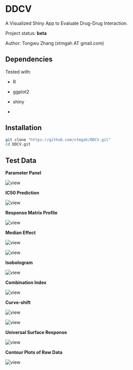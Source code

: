 DDCV
====

A Visualized Shiny App to Evaluate Drug-Drug Interaction.

Project status: **beta**

Author: Tongwu Zhang (xtmgah AT gmail.com)


Dependencies
------------
Tested with:
* R

* ggplot2

* shiny

* 


Installation
------------

```bash
git clone "https://github.com/xtmgah/DDCV.git"
cd DDCV.git
```

Test Data
---------

**Parameter Panel**

![view](https://raw.github.com/xtmgah/DDCV/master/doc/panel2.png)

**IC50 Prediction**

![view](https://raw.github.com/xtmgah/DDCV/master/doc/ic502.png)

**Response Matrix Profile**

![view](https://raw.github.com/xtmgah/DDCV/master/doc/rmprofile.png)

**Median Effect**

![view](https://raw.github.com/xtmgah/DDCV/master/doc/meffect.png)

![view](https://raw.github.com/xtmgah/DDCV/master/doc/meffect2.png)

**Isobologram**

![view](https://raw.github.com/xtmgah/DDCV/master/doc/isob.png)

**Combination Index**

![view](https://raw.github.com/xtmgah/DDCV/master/doc/cindex.png)

**Curve-shift**

![view](https://raw.github.com/xtmgah/DDCV/master/doc/cshift.png)

![view](https://raw.github.com/xtmgah/DDCV/master/doc/cshift2.png)

**Universal Surface Response**

![view](https://raw.github.com/xtmgah/DDCV/master/doc/3d.png)

**Contour Plots of Raw Data**

![view](https://raw.github.com/xtmgah/DDCV/master/doc/contour.png)


